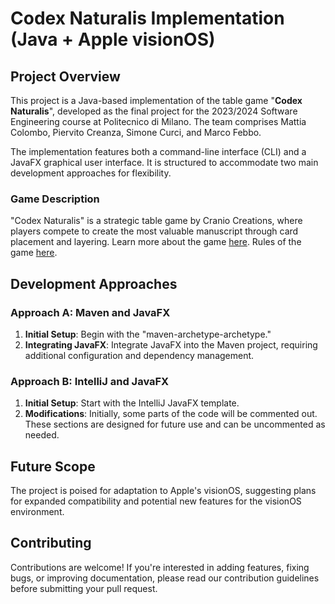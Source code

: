 # Codex Naturalis Implementation (Java + Apple visionOS)

## Project Overview

This project is a Java-based implementation of the table game "**Codex Naturalis**", developed as the final project for the 2023/2024 Software Engineering course at Politecnico di Milano. The team comprises Mattia Colombo, Piervito Creanza, Simone Curci, and Marco Febbo.

The implementation features both a command-line interface (CLI) and a JavaFX graphical user interface. It is structured to accommodate two main development approaches for flexibility.

### Game Description

"Codex Naturalis" is a strategic table game by Cranio Creations, where players compete to create the most valuable manuscript through card placement and layering. Learn more about the game [here](https://www.craniocreations.it/prodotto/codex-naturalis). 
Rules of the game [here](https://www.craniocreations.it/storage/media/product_downloads/126/1516/CODEX_ITA_Rules_compressed.pdf).


## Development Approaches

### Approach A: Maven and JavaFX

1. **Initial Setup**: Begin with the "maven-archetype-archetype."
2. **Integrating JavaFX**: Integrate JavaFX into the Maven project, requiring additional configuration and dependency management.

### Approach B: IntelliJ and JavaFX

1. **Initial Setup**: Start with the IntelliJ JavaFX template.
2. **Modifications**: Initially, some parts of the code will be commented out. These sections are designed for future use and can be uncommented as needed.

## Future Scope

The project is poised for adaptation to Apple's visionOS, suggesting plans for expanded compatibility and potential new features for the visionOS environment.

## Contributing

Contributions are welcome! If you're interested in adding features, fixing bugs, or improving documentation, please read our contribution guidelines before submitting your pull request.


